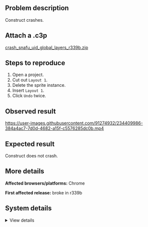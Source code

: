 ## Problem description

Construct crashes.

## Attach a .c3p

[crash_snafu_uid_global_layers_r339b.zip](https://github.com/WilsonPercival/WilsonPercival/files/11327045/crash_snafu_uid_global_layers_r339b.zip)

## Steps to reproduce

1. Open a project.
2. Cut out `Layout 1`.
3. Delete the sprite instance.
4. Insert `Layout 1`.
5. Click `Undo` twice.

## Observed result

https://user-images.githubusercontent.com/91274932/234409986-384a4ac7-7d0d-4682-a15f-c5576285dc0b.mp4

## Expected result

Construct does not crash.

## More details



**Affected browsers/platforms:** Chrome

**First affected release:** broke in r339b

## System details

<details><summary>View details</summary>

Error report information
Type: assertion failure
Message: reserving UID that is already in use
Stack: Error at pa.q_a (https://editor.construct.net/r339/main.js:1130:314) at window.assert (https://editor.construct.net/r339/main.js:1045:353) at d.h3a (https://editor.construct.net/r339/projectResources.js:1741:290) at d.Th (https://editor.construct.net/r339/projectResources.js:794:261) at d.Th (https://editor.construct.net/r339/projectResources.js:812:299) at d.Ji (https://editor.construct.net/r339/projectResources.js:578:121) at d.Ji (https://editor.construct.net/r339/projectResources.js:794:166) at d.Yi (https://editor.construct.net/r339/projectResources.js:577:420) at gZa.Tz.lf (https://editor.construct.net/r339/projectResources.js:1891:74) at window.vc.Ch (https://editor.construct.net/r339/projectResources.js:1888:319)
Construct version: r339
URL: https://editor.construct.net/r339/
Date: Wed Apr 26 2023 00:13:21 GMT+0300 (Восточная Европа, летнее время)
Uptime: 35.8 s

Platform information
Product: Construct 3 r339 (beta)
Browser: Chrome 109.0.5414.120
Browser engine: Chromium
Context: browser
Operating system: Windows NT 0.1.0
Device type: desktop
Device pixel ratio: 1
Logical CPU cores: 2
Approx. device memory: 4 GB
User agent: Mozilla/5.0 (Windows NT 10.0; Win64; x64) AppleWebKit/537.36 (KHTML, like Gecko) Chrome/109.0.0.0 Safari/537.36
Language setting: en-US

WebGL information
Version string: WebGL 2.0 (OpenGL ES 3.0 Chromium)
Numeric version: 2
Supports NPOT textures: yes
Supports GPU profiling: no
Supports highp precision: yes
Vendor: Google Inc. (Google)
Renderer: ANGLE (Google, Vulkan 1.3.0 (SwiftShader Device (Subzero) (0x0000C0DE)), SwiftShader driver)
Major performance caveat: yes
Maximum texture size: 8192
Point size range: 1 to 1023
Extensions: EXT_color_buffer_float, EXT_color_buffer_half_float, EXT_float_blend, EXT_texture_compression_bptc, EXT_texture_compression_rgtc, EXT_texture_filter_anisotropic, OES_draw_buffers_indexed, OES_texture_float_linear, WEBGL_compressed_texture_astc, WEBGL_compressed_texture_etc, WEBGL_compressed_texture_etc1, WEBGL_compressed_texture_s3tc, WEBGL_compressed_texture_s3tc_srgb, WEBGL_debug_renderer_info, WEBGL_lose_context, WEBGL_multi_draw, OVR_multiview2

</details>
